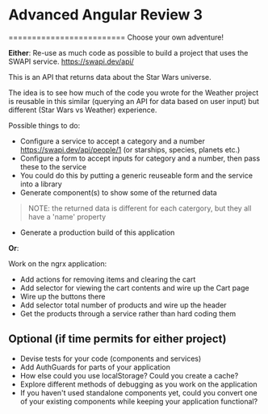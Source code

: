 # Advanced Angular Review 3
=========================
Choose your own adventure!

**Either**:
Re-use as much code as possible to build a project that uses the SWAPI service.
	https://swapi.dev/api/

This is an API that returns data about the Star Wars universe. 

The idea is to see how much of the code you wrote for the Weather project is reusable in this similar (querying an API for data based on user input) but different (Star Wars vs Weather) experience.

Possible things to do:
- Configure a service to accept a category and a number
	https://swapi.dev/api/people/1     (or starships, species, planets etc.) 
- Configure a form to accept inputs for category and a number, then pass these to the service
- You could do this by putting a generic reuseable form and the service into a library
- Generate component(s) to show some of the returned data 
> NOTE: the returned data is different for each catergory, but they all have a 'name' property

- Generate a production build of this application

**Or**:

Work on the ngrx application:
- Add actions for removing items and clearing the cart
- Add selector for viewing the cart contents and wire up the Cart page
- Wire up the buttons there
- Add selector total number of products and wire up the header
- Get the products through a service rather than hard coding them


Optional (if time permits for either project)
--------
- Devise tests for your code (components and services)
- Add AuthGuards for parts of your application
- How else could you use localStorage? Could you create a cache?
- Explore different methods of debugging as you work on the application
- If you haven't used standalone components yet, could you convert one of your existing components while keeping your application functional?
